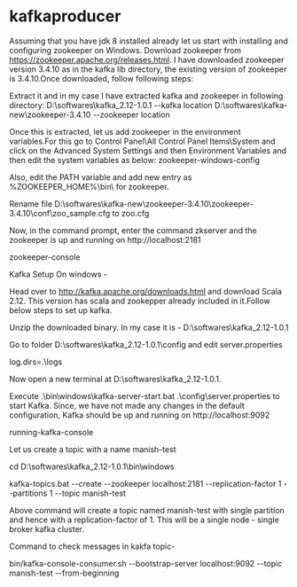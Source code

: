 # kafkaproducer




Assuming that you have jdk 8 installed already let us start with installing and configuring zookeeper on Windows. Download zookeeper from https://zookeeper.apache.org/releases.html. I have downloaded zookeeper version 3.4.10 as in the kafka lib directory, the existing version of zookeeper is 3.4.10.Once downloaded, follow following steps:

Extract it and in my case I have extracted kafka and zookeeper in following directory:
D:\softwares\kafka_2.12-1.0.1 --kafka location D:\softwares\kafka-new\zookeeper-3.4.10 --zookeeper location

Once this is extracted, let us add zookeeper in the environment variables.For this go to Control Panel\All Control Panel Items\System and click on the Advanced System Settings and then Environment Variables and then edit the system variables as below:
zookeeper-windows-config

Also, edit the PATH variable and add new entry as %ZOOKEEPER_HOME%\bin\ for zookeeper.

Rename file D:\softwares\kafka-new\zookeeper-3.4.10\zookeeper-3.4.10\conf\zoo_sample.cfg to zoo.cfg

Now, in the command prompt, enter the command zkserver and the zookeeper is up and running on http://localhost:2181

zookeeper-console

Kafka Setup On windows -

Head over to http://kafka.apache.org/downloads.html and download Scala 2.12. This version has scala and zookepper already included in it.Follow below steps to set up kafka.

Unzip the downloaded binary. In my case it is - D:\softwares\kafka_2.12-1.0.1

Go to folder D:\softwares\kafka_2.12-1.0.1\config and edit server.properties

log.dirs=.\logs

Now open a new terminal at D:\softwares\kafka_2.12-1.0.1.

Execute .\bin\windows\kafka-server-start.bat .\config\server.properties to start Kafka. Since, we have not made any changes in the default configuration, Kafka should be up and running on http://localhost:9092

running-kafka-console

Let us create a topic with a name manish-test

cd D:\softwares\kafka_2.12-1.0.1\bin\windows

kafka-topics.bat --create --zookeeper localhost:2181 --replication-factor 1 --partitions 1 --topic manish-test

Above command will create a topic named manish-test with single partition and hence with a replication-factor of 1. This will be a single node - single broker kafka cluster.

Command to check messages in kakfa topic-

bin/kafka-console-consumer.sh --bootstrap-server localhost:9092 --topic manish-test --from-beginning

